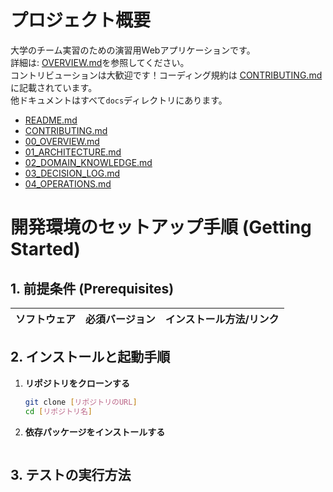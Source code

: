 # プロジェクト概要
大学のチーム実習のための演習用Webアプリケーションです。  
詳細は: [OVERVIEW.md](/docs/00_OVERVIEW.md)を参照してください。  
コントリビューションは大歓迎です！コーディング規約は
[CONTRIBUTING.md](/docs/CONTRIBUTING.md)に記載されています。  
他ドキュメントはすべて`docs`ディレクトリにあります。
- [README.md](/docs/README.md)
- [CONTRIBUTING.md](/docs/CONTRIBUTING.md)
- [00_OVERVIEW.md](/docs/00_OVERVIEW.md)
- [01_ARCHITECTURE.md](/docs/01_ARCHITECTURE.md)
- [02_DOMAIN_KNOWLEDGE.md](/docs/02_DOMAIN_KNOWLEDGE.md)
- [03_DECISION_LOG.md](/docs/03_DECISION_LOG.md)
- [04_OPERATIONS.md](/docs/04_OPERATIONS.md)
# 開発環境のセットアップ手順 (Getting Started)

## 1. 前提条件 (Prerequisites)

| ソフトウェア | 必須バージョン | インストール方法/リンク                                 |
| :----------- | :------------- | :------------------------------------------------------ |

## 2. インストールと起動手順

1.  **リポジトリをクローンする**
    ```bash
    git clone [リポジトリのURL]
    cd [リポジトリ名]
    ```

2.  **依存パッケージをインストールする**
    ```bash
    ```

## 3. テストの実行方法

```bash
```
